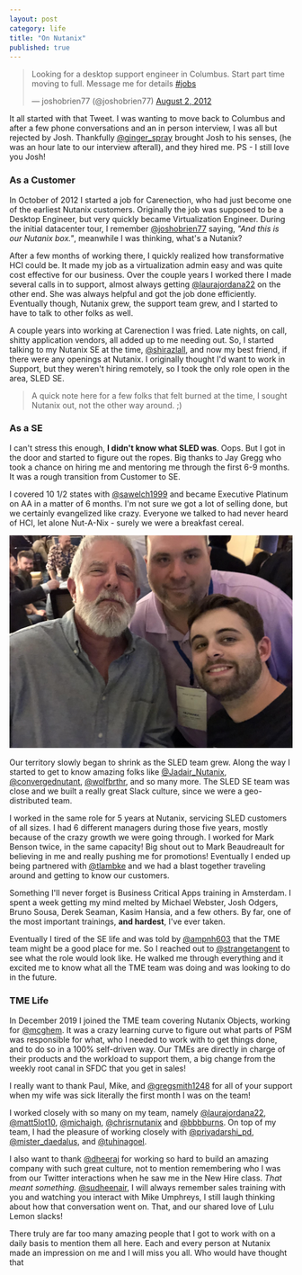 ```yaml
---
layout: post
category: life
title: "On Nutanix"
published: true
---
```


<blockquote class="twitter-tweet"><p lang="en" dir="ltr">Looking for a desktop support engineer in Columbus. Start part time moving to full. Message me for details <a href="https://twitter.com/hashtag/jobs?src=hash&amp;ref_src=twsrc%5Etfw">#jobs</a></p>&mdash; joshobrien77 (@joshobrien77) <a href="https://twitter.com/joshobrien77/status/231018890644303872?ref_src=twsrc%5Etfw">August 2, 2012</a></blockquote> <script async src="https://platform.twitter.com/widgets.js" charset="utf-8"></script>

It all started with that Tweet. I was wanting to move back to Columbus and after a few phone conversations and an in person interview, I was all but rejected by Josh. Thankfully [@ginger_spray](https://twitter.com/ginger_spray) brought Josh to his senses, (he was an hour late to our interview afterall), and they hired me. PS - I still love you Josh!

### As a Customer

In October of 2012 I started a job for Carenection, who had just become one of the earliest Nutanix customers. Originally the job was supposed to be a Desktop Engineer, but very quickly became Virtualization Engineer. During the initial datacenter tour, I remember [@joshobrien77](https://twitter.com/joshobrien77) saying, _"And this is our Nutanix box."_, meanwhile I was thinking, what's a Nutanix?

After a few months of working there, I quickly realized how transformative HCI could be. It made my job as a virtualization admin easy and was quite cost effective for our business. Over the couple years I worked there I made several calls in to support, almost always getting [@laurajordana22](https://twitter.com/laurajordana22) on the other end. She was always helpful and got the job done efficiently. Eventually though, Nutanix grew, the support team grew, and I started to have to talk to other folks as well.

A couple years into working at Carenection I was fried. Late nights, on call, shitty application vendors, all added up to me needing out. So, I started talking to my Nutanix SE at the time, [@shirazlall](https://twitter.com/shirazlall), and now my best friend, if there were any openings at Nutanix. I originally thought I'd want to work in Support, but they weren't hiring remotely, so I took the only role open in the area, SLED SE. 

> A quick note here for a few folks that felt burned at the time, I sought Nutanix out, not the other way around. ;)

### As a SE
I can't stress this enough, **I didn't know what SLED was**. Oops. But I got in the door and started to figure out the ropes. Big thanks to Jay Gregg who took a chance on hiring me and mentoring me through the first 6-9 months. It was a rough transition from Customer to SE. 

I covered 10 1/2 states with [@sawelch1999](https://twitter.com/sawelch1999) and became Executive Platinum on AA in a matter of 6 months. I'm not sure we got a lot of selling done, but we certainly evangelized like crazy. Everyone we talked to had never heard of HCI, let alone Nut-A-Nix - surely we were a breakfast cereal.

![Scott Thompson, Mike Umphreys, and Wes Kennedy](/assets/images/nutanix-0.jpg)

Our territory slowly began to shrink as the SLED team grew. Along the way I started to get to know amazing folks like [@Jadair_Nutanix](https://twitter.com/jadair_nutanix), [@convergednutant](https://twitter.com/convergednutant), [@wolfbrthr](https://twitter.com/wolfbrthr), and so many more. The SLED SE team was close and we built a really great Slack culture, since we were a geo-distributed team. 

I worked in the same role for 5 years at Nutanix, servicing SLED customers of all sizes. I had 6 different managers during those five years, mostly because of the crazy growth we were going through. I worked for Mark Benson twice, in the same capacity! Big shout out to Mark Beaudreault for believing in me and really pushing me for promotions! Eventually I ended up being partnered with [@tlambke](https://twitter.com/tlambke) and we had a blast together traveling around and getting to know our customers. 

Something I'll never forget is Business Critical Apps training in Amsterdam. I spent a week getting my mind melted by Michael Webster, Josh Odgers, Bruno Sousa, Derek Seaman, Kasim Hansia, and a few others. By far, one of the most important trainings, **and hardest**, I've ever taken.

Eventually I tired of the SE life and was told by [@ampnh603](https://twitter.com/ampnh603) that the TME team might be a good place for me. So I reached out to [@strangetangent](https://twitter.com/strangetangent) to see what the role would look like. He walked me through everything and it excited me to know what all the TME team was doing and was looking to do in the future. 

### TME Life

In December 2019 I joined the TME team covering Nutanix Objects, working for [@mcghem](https://twitter.com/mcghem). It was a crazy learning curve to figure out what parts of PSM was responsible for what, who I needed to work with to get things done, and to do so in a 100% self-driven way. Our TMEs are directly in charge of their products and the workload to support them, a big change from the weekly root canal in SFDC that you get in sales!

I really want to thank Paul, Mike, and [@gregsmith1248](https://twitter.com/gregsmith1248) for all of your support when my wife was sick literally the first month I was on the team!

I worked closely with so many on my team, namely [@laurajordana22](https://twitter.com/laurajordana22), [@matt5lot10](https://twitter.com/matt5lot10), [@michaigh](https://twitter.com/michaigh), [@chrisrnutanix](https://twitter.com/chrisrnutanix) and [@bbbburns](https://twitter.com/bbbburns). On top of my team, I had the pleasure of working closely with [@priyadarshi_pd](https://twitter.com/priyadarshi_pd), [@mister_daedalus](https://twitter.com/mister_daedalus), and [@tuhinagoel](https://twitter.com/tuhinagoel). 

I also want to thank [@dheeraj](https://twitter.com/dheeraj) for working so hard to build an amazing company with such great culture, not to mention remembering who I was from our Twitter interactions when he saw me in the New Hire class. _That meant something._ [@sudheenair](https://twitter.com/sudheenair), I will always remember sales training with you and watching you interact with Mike Umphreys, I still laugh thinking about how that conversation went on. That, and our shared love of Lulu Lemon slacks!

There truly are far too many amazing people that I got to work with on a daily basis to mention them all here. Each and every person at Nutanix made an impression on me and I will miss you all. Who would have thought that 